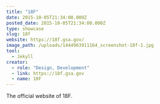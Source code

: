 ```yaml
---
title: "18F"
date: 2015-10-05T21:34:00.000Z
posted_date: 2015-10-05T21:34:00.000Z
type: showcase
slug: 18f
website: https://18f.gsa.gov/
image_path: /uploads/1444963911164_screenshot-18f-1.jpg
tool:
  - Jekyll
creator:
  - role: "Design, Development"
  - link: https://18f.gsa.gov
  - name: 18F
---
```

The official website of 18F.

